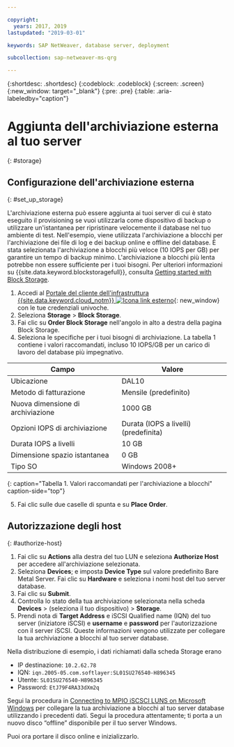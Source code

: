 ```yaml
---

copyright:
  years: 2017, 2019
lastupdated: "2019-03-01"

keywords: SAP NetWeaver, database server, deployment

subcollection: sap-netweaver-ms-qrg

---
```


{:shortdesc: .shortdesc}
{:codeblock: .codeblock}
{:screen: .screen}
{:new_window: target="_blank"}
{:pre: .pre}
{:table: .aria-labeledby="caption"}

# Aggiunta dell'archiviazione esterna al tuo server
{: #storage}

## Configurazione dell'archiviazione esterna
{: #set_up_storage}

L'archiviazione esterna può essere aggiunta ai tuoi server di cui è stato eseguito il provisioning se vuoi utilizzarla come dispositivo di backup o utilizzare un'istantanea per ripristinare velocemente il database nel tuo ambiente di test. Nell'esempio, viene utilizzata l'archiviazione a blocchi per l'archiviazione dei file di log e dei backup online e offline del database. È stata selezionata l'archiviazione a blocchi più veloce (10 IOPS per GB) per garantire un tempo di backup minimo. L'archiviazione a blocchi più lenta potrebbe non essere sufficiente per i tuoi bisogni. Per ulteriori informazioni su {{site.data.keyword.blockstoragefull}}, consulta [Getting started with Block Storage](/docs/infrastructure/BlockStorage?topic=BlockStorage-GettingStarted).

1. Accedi al [Portale del cliente dell'infrastruttura {{site.data.keyword.cloud_notm}} ![Icona link esterno](../icons/launch-glyph.svg "Icona link esterno")](https://control.softlayer.com/){: new_window} con le tue credenziali univoche. 
2. Seleziona **Storage** > **Block Storage**.
3. Fai clic su **Order Block Storage** nell'angolo in alto a destra della pagina Block Storage.
4. Seleziona le specifiche per i tuoi bisogni di archiviazione. La tabella 1 contiene i valori raccomandati, incluso 10 IOPS/GB per un carico di lavoro del database più impegnativo.

|              Campo               |      Valore                                        |
| -------------------------------- | ------------------------------------------------- |
|Ubicazione                          | DAL10                                             |
|Metodo di fatturazione                    | Mensile (predefinito)                                 |
|Nuova dimensione di archiviazione                  | 1000 GB                                           |
|Opzioni IOPS di archiviazione              | Durata (IOPS a livelli) (predefinita)                 |
|Durata IOPS a livelli             | 10 GB                                             |
|Dimensione spazio istantanea               | 0 GB                                              |
|Tipo SO                           | Windows 2008+                                     |
{: caption="Tabella 1. Valori raccomandati per l'archiviazione a blocchi" caption-side="top"}

5. Fai clic sulle due caselle di spunta e su **Place Order**.

## Autorizzazione degli host
{: #authorize-host}

1. Fai clic su **Actions** alla destra del tuo LUN e seleziona **Authorize Host** per accedere all'archiviazione selezionata.
2. Seleziona **Devices**; e imposta **Device Type** sul valore predefinito Bare Metal Server. Fai clic su **Hardware** e seleziona i nomi host del tuo server database.
3. Fai clic su **Submit**.
4. Controlla lo stato della tua archiviazione selezionata nella scheda **Devices** > (seleziona il tuo dispositivo) > **Storage**.
5. Prendi nota di **Target Address** e iSCSI Qualified name (IQN) del tuo server (iniziatore iSCSI) e **username** e **password** per l'autorizzazione con il server iSCSI. Queste informazioni vengono utilizzate per collegare la tua archiviazione a blocchi al tuo server database.

Nella distribuzione di esempio, i dati richiamati dalla scheda Storage erano
   * IP destinazione: `10.2.62.78`
   * IQN: `iqn.2005-05.com.softlayer:SL01SU276540-H896345`
   * Utente: `SL01SU276540-H896345`
   * Password: `EtJ79F4RA33dXm2q`

Segui la procedura in [Connecting to MPIO iSCSCI LUNS on Microsoft Windows](/docs/infrastructure/BlockStorage?topic=BlockStorage-mountingWindows#mountingWindows) per collegare la tua archiviazione a blocchi al tuo server database utilizzando i precedenti dati. Segui la procedura attentamente; ti porta a un nuovo disco “offline” disponibile per il tuo server Windows.

Puoi ora portare il disco online e inizializzarlo.
